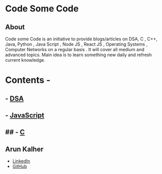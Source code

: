 # Code Some Code

## About
Code some Code is an initiative to provide blogs/articles on DSA, C , C++, Java, Python , Java Script , Node JS , React JS , Operating Systems , Computer Networks on a regular basis . It will cover all medium and advanced topics. Main idea is to learn something new daily and refresh current knowledge.

#  Contents -

## -   [DSA](https://github.com/arunkalher/Code-some-Code/tree/main/DSA)

## - [JavaScript](https://github.com/arunkalher/Code-some-Code/tree/main/javascript)

## ## - [C](https://github.com/arunkalher/Code-some-Code/tree/main/C)

## Arun Kalher
- [LinkedIn](https://in.linkedin.com/in/arun-kalher-64117522a)
- [GitHub](https://www.github.com/arunkalher)

